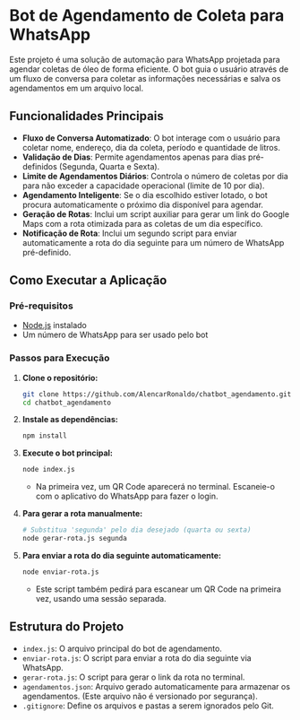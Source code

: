 # Bot de Agendamento de Coleta para WhatsApp

Este projeto é uma solução de automação para WhatsApp projetada para agendar coletas de óleo de forma eficiente. O bot guia o usuário através de um fluxo de conversa para coletar as informações necessárias e salva os agendamentos em um arquivo local.

## Funcionalidades Principais

- **Fluxo de Conversa Automatizado**: O bot interage com o usuário para coletar nome, endereço, dia da coleta, período e quantidade de litros.
- **Validação de Dias**: Permite agendamentos apenas para dias pré-definidos (Segunda, Quarta e Sexta).
- **Limite de Agendamentos Diários**: Controla o número de coletas por dia para não exceder a capacidade operacional (limite de 10 por dia).
- **Agendamento Inteligente**: Se o dia escolhido estiver lotado, o bot procura automaticamente o próximo dia disponível para agendar.
- **Geração de Rotas**: Inclui um script auxiliar para gerar um link do Google Maps com a rota otimizada para as coletas de um dia específico.
- **Notificação de Rota**: Inclui um segundo script para enviar automaticamente a rota do dia seguinte para um número de WhatsApp pré-definido.

## Como Executar a Aplicação

### Pré-requisitos

- [Node.js](https://nodejs.org/) instalado
- Um número de WhatsApp para ser usado pelo bot

### Passos para Execução

1.  **Clone o repositório:**
    ```bash
    git clone https://github.com/AlencarRonaldo/chatbot_agendamento.git
    cd chatbot_agendamento
    ```

2.  **Instale as dependências:**
    ```bash
    npm install
    ```

3.  **Execute o bot principal:**
    ```bash
    node index.js
    ```
    - Na primeira vez, um QR Code aparecerá no terminal. Escaneie-o com o aplicativo do WhatsApp para fazer o login.

4.  **Para gerar a rota manualmente:**
    ```bash
    # Substitua 'segunda' pelo dia desejado (quarta ou sexta)
    node gerar-rota.js segunda
    ```

5.  **Para enviar a rota do dia seguinte automaticamente:**
    ```bash
    node enviar-rota.js
    ```
    - Este script também pedirá para escanear um QR Code na primeira vez, usando uma sessão separada.

## Estrutura do Projeto

- `index.js`: O arquivo principal do bot de agendamento.
- `enviar-rota.js`: O script para enviar a rota do dia seguinte via WhatsApp.
- `gerar-rota.js`: O script para gerar o link da rota no terminal.
- `agendamentos.json`: Arquivo gerado automaticamente para armazenar os agendamentos. (Este arquivo não é versionado por segurança).
- `.gitignore`: Define os arquivos e pastas a serem ignorados pelo Git.
